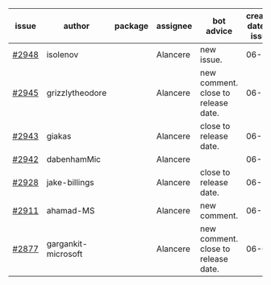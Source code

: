 | issue | author | package | assignee | bot advice | created date of issue | target release date | date from target |
| ------ | ------ | ------ | ------ | ------ | ------ | ------ | :-----: |
| [#2948](https://github.com/Azure/sdk-release-request/issues/2948) | isolenov |  | Alancere | new issue. | 06-24 | 07-12 |  |
| [#2945](https://github.com/Azure/sdk-release-request/issues/2945) | grizzlytheodore |  | Alancere | new comment. close to release date.  | 06-23 | 06-30 | 2 |
| [#2943](https://github.com/Azure/sdk-release-request/issues/2943) | giakas |  | Alancere | close to release date.  | 06-23 | 06-27 | 0 |
| [#2942](https://github.com/Azure/sdk-release-request/issues/2942) | dabenhamMic |  | Alancere |  | 06-23 | 07-07 |  |
| [#2928](https://github.com/Azure/sdk-release-request/issues/2928) | jake-billings |  | Alancere | close to release date.  | 06-20 | 06-27 | 0 |
| [#2911](https://github.com/Azure/sdk-release-request/issues/2911) | ahamad-MS |  | Alancere | new comment. | 06-13 | 06-15 |  |
| [#2877](https://github.com/Azure/sdk-release-request/issues/2877) | gargankit-microsoft |  | Alancere | new comment. close to release date.  | 06-03 | 06-30 | 2 |
